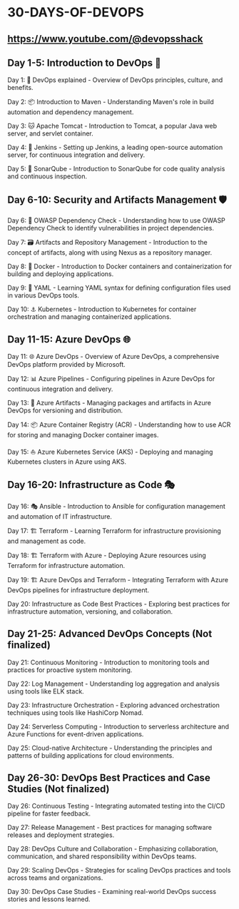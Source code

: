 # 30-DAYS-OF-DEVOPS

## https://www.youtube.com/@devopsshack

## Day 1-5: Introduction to DevOps 🔄

Day 1: 🔄 DevOps explained - Overview of DevOps principles, culture, and benefits. 

Day 2: 📦 Introduction to Maven - Understanding Maven's role in build automation and dependency management.

Day 3: 🐱 Apache Tomcat - Introduction to Tomcat, a popular Java web server, and servlet container.

Day 4: 🚀 Jenkins - Setting up Jenkins, a leading open-source automation server, for continuous integration and delivery.

Day 5: 🎯 SonarQube - Introduction to SonarQube for code quality analysis and continuous inspection.

## Day 6-10: Security and Artifacts Management 🛡️

Day 6: 🧪 OWASP Dependency Check - Understanding how to use OWASP Dependency Check to identify vulnerabilities in project dependencies.

Day 7: 🗃️ Artifacts and Repository Management - Introduction to the concept of artifacts, along with using Nexus as a repository manager.

Day 8: 🐳 Docker - Introduction to Docker containers and containerization for building and deploying applications.

Day 9: 📄 YAML - Learning YAML syntax for defining configuration files used in various DevOps tools.

Day 10: ⚓ Kubernetes - Introduction to Kubernetes for container orchestration and managing containerized applications.

## Day 11-15: Azure DevOps 🌐

Day 11: 🌐 Azure DevOps - Overview of Azure DevOps, a comprehensive DevOps platform provided by Microsoft.

Day 12: 📊 Azure Pipelines - Configuring pipelines in Azure DevOps for continuous integration and delivery.

Day 13: 🎨 Azure Artifacts - Managing packages and artifacts in Azure DevOps for versioning and distribution.

Day 14: 📦 Azure Container Registry (ACR) - Understanding how to use ACR for storing and managing Docker container images.


Day 15: ⛵ Azure Kubernetes Service (AKS) - Deploying and managing Kubernetes clusters in Azure using AKS.

## Day 16-20: Infrastructure as Code 🎭

Day 16: 🎭 Ansible - Introduction to Ansible for configuration management and automation of IT infrastructure.

Day 17: 🏗️ Terraform - Learning Terraform for infrastructure provisioning and management as code.

Day 18: 🏗️ Terraform with Azure - Deploying Azure resources using Terraform for infrastructure automation.

Day 19: 🏗️ Azure DevOps and Terraform - Integrating Terraform with Azure DevOps pipelines for infrastructure deployment.

Day 20: Infrastructure as Code Best Practices - Exploring best practices for infrastructure automation, versioning, and collaboration.

## Day 21-25: Advanced DevOps Concepts (Not finalized)

Day 21: Continuous Monitoring - Introduction to monitoring tools and practices for proactive system monitoring.

Day 22: Log Management - Understanding log aggregation and analysis using tools like ELK stack.

Day 23: Infrastructure Orchestration - Exploring advanced orchestration techniques using tools like HashiCorp Nomad.

Day 24: Serverless Computing - Introduction to serverless architecture and Azure Functions for event-driven applications.

Day 25: Cloud-native Architecture - Understanding the principles and patterns of building applications for cloud environments.

## Day 26-30: DevOps Best Practices and Case Studies (Not finalized)

Day 26: Continuous Testing - Integrating automated testing into the CI/CD pipeline for faster feedback.

Day 27: Release Management - Best practices for managing software releases and deployment strategies.

Day 28: DevOps Culture and Collaboration - Emphasizing collaboration, communication, and shared responsibility within DevOps teams.

Day 29: Scaling DevOps - Strategies for scaling DevOps practices and tools across teams and organizations.

Day 30: DevOps Case Studies - Examining real-world DevOps success stories and lessons learned.

